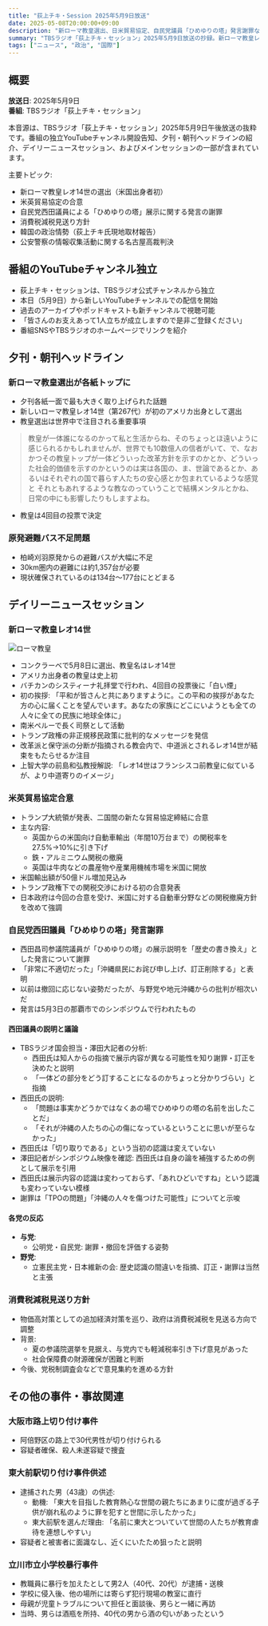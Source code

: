 ```yaml
---
title: "荻上チキ・Session 2025年5月9日放送"
date: 2025-05-08T20:00:00+09:00
description: "新ローマ教皇選出、日米貿易協定、自民党議員「ひめゆりの塔」発言謝罪など"
summary: "TBSラジオ「荻上チキ・セッション」2025年5月9日放送の抄録。新ローマ教皇レオ14世の選出、日米貿易協定合意、自民党西田議員の「ひめゆりの塔」発言謝罪、消費税減税見送り方針などを取り上げています。"
tags: ["ニュース", "政治", "国際"]
---
```


## 概要

**放送日**: 2025年5月9日  
**番組**: TBSラジオ「荻上チキ・セッション」

本音源は、TBSラジオ「荻上チキ・セッション」2025年5月9日午後放送の抜粋です。番組の独立YouTubeチャンネル開設告知、夕刊・朝刊ヘッドラインの紹介、デイリーニュースセッション、およびメインセッションの一部が含まれています。

主要トピック:
- 新ローマ教皇レオ14世の選出（米国出身者初）
- 米英貿易協定の合意
- 自民党西田議員による「ひめゆりの塔」展示に関する発言の謝罪
- 消費税減税見送り方針
- 韓国の政治情勢（荻上チキ氏現地取材報告）
- 公安警察の情報収集活動に関する名古屋高裁判決

## 番組のYouTubeチャンネル独立

* 荻上チキ・セッションは、TBSラジオ公式チャンネルから独立
* 本日（5月9日）から新しいYouTubeチャンネルでの配信を開始
* 過去のアーカイブやポッドキャストも新チャンネルで視聴可能
* 「皆さんのお支えあって1人立ちが成立しますので是非ご登録ください」
* 番組SNSやTBSラジオのホームページでリンクを紹介

## 夕刊・朝刊ヘッドライン

### 新ローマ教皇選出が各紙トップに

* 夕刊各紙一面で最も大きく取り上げられた話題
* 新しいローマ教皇レオ14世（第267代）が初のアメリカ出身として選出
* 教皇選出は世界中で注目される重要事項


> 教皇が一体誰になるのかって私と生活からね、そのちょっとほ遠いように感じられるかもしれませんが、世界でも10数億人の信者がいて、で、なおかつその教皇トップが一体どういった改革方針を示すのかとか、どういった社会的価値を示すのかというのは実は各国の、ま、世論であるとか、あるいはそれぞれの国で暮らす人たちの安心感とか包まれているような感覚と それともあれするような教なのっていうことで結構メンタルとかね、日常の中にも影響したりもしますよね。

* 教皇は4回目の投票で決定

### 原発避難バス不足問題

* 柏崎刈羽原発からの避難バスが大幅に不足
* 30km圏内の避難には約1,357台が必要
* 現状確保されているのは134台～177台にとどまる

## デイリーニュースセッション

### 新ローマ教皇レオ14世

![ローマ教皇](https://example.com/pope_leo_xiv.jpg)

* コンクラーベで5月8日に選出、教皇名はレオ14世
* アメリカ出身者の教皇は史上初
* バチカンのシスティーナ礼拝堂で行われ、4回目の投票後に「白い煙」
* 初の挨拶: 「平和が皆さんと共にありますように。この平和の挨拶があなた方の心に届くことを望んでいます。あなたの家族にどこにいようとも全ての人々に全ての民族に地球全体に」
* 南米ペルーで長く司祭として活動
* トランプ政権の非正規移民政策に批判的なメッセージを発信
* 改革派と保守派の分断が指摘される教会内で、中道派とされるレオ14世が結束をもたらせるか注目
* 上智大学の前島和弘教授解説: 「レオ14世はフランシスコ前教皇に似ているが、より中道寄りのイメージ」

### 米英貿易協定合意

* トランプ大統領が発表、二国間の新たな貿易協定締結に合意
* 主な内容:
  * 英国からの米国向け自動車輸出（年間10万台まで）の関税率を27.5%→10%に引き下げ
  * 鉄・アルミニウム関税の撤廃
  * 英国は牛肉などの農産物や産業用機械市場を米国に開放
* 米国輸出額が50億ドル増加見込み
* トランプ政権下での関税交渉における初の合意発表
* 日本政府は今回の合意を受け、米国に対する自動車分野などの関税撤廃方針を改めて強調

### 自民党西田議員「ひめゆりの塔」発言謝罪

* 西田昌司参議院議員が「ひめゆりの塔」の展示説明を「歴史の書き換え」とした発言について謝罪
* 「非常に不適切だった」「沖縄県民にお詫び申し上げ、訂正削除する」と表明
* 以前は撤回に応じない姿勢だったが、与野党や地元沖縄からの批判が相次いだ
* 発言は5月3日の那覇市でのシンポジウムで行われたもの

#### 西田議員の説明と議論

* TBSラジオ国会担当・澤田大記者の分析:
  * 西田氏は知人からの指摘で展示内容が異なる可能性を知り謝罪・訂正を決めたと説明
  * 「一体どの部分をどう訂することになるのかちょっと分かりづらい」と指摘
* 西田氏の説明:
  * 「問題は事実かどうかではなくあの場でひめゆりの塔の名前を出したことだ」
  * 「それが沖縄の人たちの心の傷になっているということに思いが至らなかった」
* 西田氏は「切り取りである」という当初の認識は変えていない
* 澤田記者がシンポジウム映像を確認: 西田氏は自身の論を補強するための例として展示を引用
* 西田氏は展示内容の認識は変わっておらず、「あれひどいですね」という認識も変わっていない模様
* 謝罪は「TPOの問題」「沖縄の人々を傷つけた可能性」についてと示唆

#### 各党の反応

* **与党**:
  * 公明党・自民党: 謝罪・撤回を評価する姿勢
* **野党**:
  * 立憲民主党・日本維新の会: 歴史認識の間違いを指摘、訂正・謝罪は当然と主張

### 消費税減税見送り方針

* 物価高対策としての追加経済対策を巡り、政府は消費税減税を見送る方向で調整
* 背景:
  * 夏の参議院選挙を見据え、与党内でも軽減税率引き下げ意見があった
  * 社会保障費の財源確保が困難と判断
* 今後、党税制調査会などで意見集約を進める方針

## その他の事件・事故関連

### 大阪市路上切り付け事件
* 阿倍野区の路上で30代男性が切り付けられる
* 容疑者確保、殺人未遂容疑で捜査

### 東大前駅切り付け事件供述
* 逮捕された男（43歳）の供述:
  * 動機: 「東大を目指した教育熱心な世間の親たちにあまりに度が過ぎる子供が崩れ私のように罪を犯すと世間に示したかった」
  * 東大前駅を選んだ理由: 「名前に東大とついていて世間の人たちが教育虐待を連想しやすい」
* 容疑者と被害者に面識なし、近くにいたため狙ったと説明

### 立川市立小学校暴行事件
* 教職員に暴行を加えたとして男2人（40代、20代）が逮捕・送検
* 学校に侵入後、他の場所には寄らず犯行現場の教室に直行
* 母親が児童トラブルについて担任と面談後、男らと一緒に再訪
* 当時、男らは酒瓶を所持、40代の男から酒の匂いがあったという